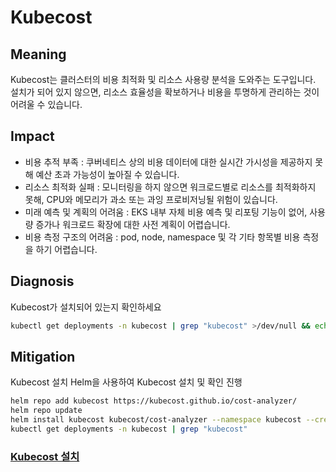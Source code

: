 # **Kubecost**

## Meaning
Kubecost는 클러스터의 비용 최적화 및 리소스 사용량 분석을 도와주는 도구입니다. 설치가 되어 있지 않으면, 리소스 효율성을 확보하거나 비용을 투명하게 관리하는 것이 어려울 수 있습니다.

## Impact
- 비용 추적 부족 : 쿠버네티스 상의 비용 데이터에 대한 실시간 가시성을 제공하지 못해 예산 초과 가능성이 높아질 수 있습니다.
- 리소스 최적화 실패 : 모니터링을 하지 않으면 워크로드별로 리소스를 최적화하지 못해, CPU와 메모리가 과소 또는 과잉 프로비저닝될 위험이 있습니다.
- 미래 예측 및 계획의 어려움 : EKS 내부 자체 비용 예측 및 리포팅 기능이 없어, 사용량 증가나 워크로드 확장에 대한 사전 계획이 어렵습니다.
- 비용 측정 구조의 어려움 : pod, node, namespace 및 각 기타 항목별 비용 측정을 하기 어렵습니다.

## Diagnosis
Kubecost가 설치되어 있는지 확인하세요

```bash
kubectl get deployments -n kubecost | grep "kubecost" >/dev/null && echo "Kubecost is installed" || echo "Kubecost is not installed"
```

## Mitigation
Kubecost 설치
Helm을 사용하여 Kubecost 설치 및 확인 진행

```bash
helm repo add kubecost https://kubecost.github.io/cost-analyzer/
helm repo update
helm install kubecost kubecost/cost-analyzer --namespace kubecost --create-namespace
kubectl get deployments -n kubecost | grep "kubecost"
```
### [Kubecost 설치](https://docs.aws.amazon.com/ko_kr/eks/latest/userguide/cost-monitoring-kubecost.html)
